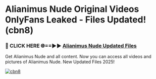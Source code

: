 # Alianimus Nude Original Videos 0nlyFans Leaked - Files Updated! (cbn8)

<h3>🔴 CLICK HERE 🌐==►► <a href="https://tinyurl.com/5h6xmrr3" rel="nofollow">Alianimus Nude Updated Files</a></h3>

Get Alianimus Nude and all content. Now you can access all videos and pictures of Alianimus Nude. New Updated Files 2025!

[![cbn8](https://i.imgur.com/KVD873Z.gif)](https://tinyurl.com/5h6xmrr3)
